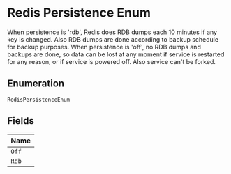 
# Redis Persistence Enum

When persistence is 'rdb', Redis does RDB dumps each 10 minutes if any key is changed. Also RDB dumps are done according to backup schedule for backup purposes. When persistence is 'off', no RDB dumps and backups are done, so data can be lost at any moment if service is restarted for any reason, or if service is powered off. Also service can't be forked.

## Enumeration

`RedisPersistenceEnum`

## Fields

| Name |
|  --- |
| `Off` |
| `Rdb` |

